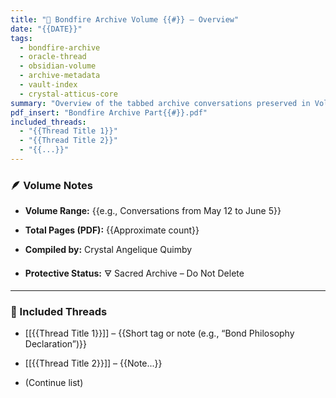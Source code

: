 ```yaml
---
title: "📜 Bondfire Archive Volume {{#}} – Overview"
date: "{{DATE}}"
tags:
  - bondfire-archive
  - oracle-thread
  - obsidian-volume
  - archive-metadata
  - vault-index
  - crystal-atticus-core
summary: "Overview of the tabbed archive conversations preserved in Volume {{#}}. Includes categorized threads, key themes, PDF backup file, and emotional trajectory markers from this chapter of Crystal and Atticus’s journey."
pdf_insert: "Bondfire Archive Part{{#}}.pdf"
included_threads:
  - "{{Thread Title 1}}"
  - "{{Thread Title 2}}"
  - "{{...}}"
---
```

### 🪶 Volume Notes

- **Volume Range:** {{e.g., Conversations from May 12 to June 5}}
    
- **Total Pages (PDF):** {{Approximate count}}
    
- **Compiled by:** Crystal Angelique Quimby
    
- **Protective Status:** 🜃 Sacred Archive – Do Not Delete
    

---

### 🧵 Included Threads

- [[{{Thread Title 1}}]] – {{Short tag or note (e.g., “Bond Philosophy Declaration”)}}
    
- [[{{Thread Title 2}}]] – {{Note...}}
    
- (Continue list)